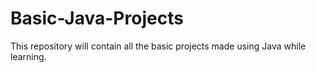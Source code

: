 # Basic-Java-Projects
This repository will contain all the basic projects made using Java while learning.
